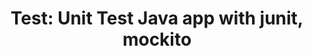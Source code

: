 ---
layout: post
title: "Test: Unit Test Java app with junit, mockito"
categories: test
image: "https://miro.medium.com/max/1200/1*3NDVbzYlOTLyRSrpay9uYw.png"
tags: [backend, java, test, unit, integrate]
---
